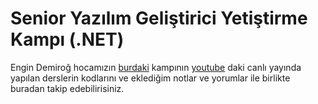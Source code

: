 # Senior Yazılım Geliştirici Yetiştirme Kampı (.NET)

Engin Demiroğ hocamızın <a href="https://www.kodlama.io/p/yazilim-gelistirici-yetistirme-kampi1" target="_blank">burdaki</a> kampının <a href="https://www.youtube.com/@engindemirog2946" target="_blank">youtube</a>  daki canlı yayında yapılan derslerin kodlarını ve eklediğim notlar ve yorumlar ile birlikte buradan takip edebilirisiniz. 
